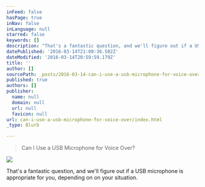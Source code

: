 ```yaml
---
inFeed: false
hasPage: true
inNav: false
inLanguage: null
starred: false
keywords: []
description: "That's a fantastic question, and we'll figure out if a USB microphone is appropriate for you, depending on on your situation.\_"
datePublished: '2016-03-14T21:00:36.502Z'
dateModified: '2016-03-14T20:59:59.179Z'
title: ''
author: []
sourcePath: _posts/2016-03-14-can-i-use-a-usb-microphone-for-voice-over.md
published: true
authors: []
publisher:
  name: null
  domain: null
  url: null
  favicon: null
url: can-i-use-a-usb-microphone-for-voice-over/index.html
_type: Blurb

---
```

> Can I Use a USB Microphone for Voice Over?

![](https://the-grid-user-content.s3-us-west-2.amazonaws.com/c397e9cb-6702-4eec-ac2d-707f014f2e01.jpg)

That's a fantastic question, and we'll figure out if a USB microphone is appropriate for you, depending on on your situation.